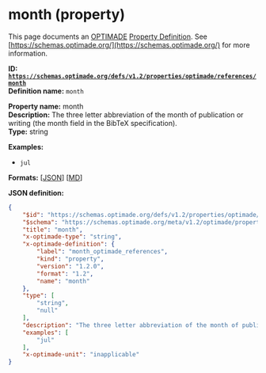 # month (property)

This page documents an [OPTIMADE](https://www.optimade.org/) [Property Definition](https://schemas.optimade.org/#definitions). See [https://schemas.optimade.org/](https://schemas.optimade.org/) for more information.

**ID: [`https://schemas.optimade.org/defs/v1.2/properties/optimade/references/month`](https://schemas.optimade.org/defs/v1.2/properties/optimade/references/month.md)**  
**Definition name:** `month`

**Property name:** month  
**Description:** The three letter abbreviation of the month of publication or writing (the month field in the BibTeX specification).  
**Type:** string  



**Examples:**

- `jul`

**Formats:** [[JSON](month.json)] [[MD](month.md)]

**JSON definition:**

``` json
{
    "$id": "https://schemas.optimade.org/defs/v1.2/properties/optimade/references/month",
    "$schema": "https://schemas.optimade.org/meta/v1.2/optimade/property_definition.json",
    "title": "month",
    "x-optimade-type": "string",
    "x-optimade-definition": {
        "label": "month_optimade_references",
        "kind": "property",
        "version": "1.2.0",
        "format": "1.2",
        "name": "month"
    },
    "type": [
        "string",
        "null"
    ],
    "description": "The three letter abbreviation of the month of publication or writing (the month field in the BibTeX specification).",
    "examples": [
        "jul"
    ],
    "x-optimade-unit": "inapplicable"
}
```